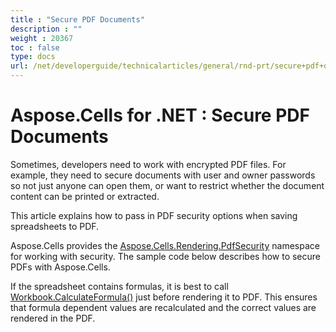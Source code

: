 ```yaml
---
title : "Secure PDF Documents" 
description : "" 
weight : 20367 
toc : false
type: docs
url: /net/developerguide/technicalarticles/general/rnd-prt/secure+pdf+documents/
---
```


# Aspose.Cells for .NET : Secure PDF Documents


Sometimes, developers need to work with encrypted PDF files. For example, they need to secure documents with user and owner passwords so not just anyone can open them, or want to restrict whether the document content can be printed or extracted.

This article explains how to pass in PDF security options when saving spreadsheets to PDF.

Aspose.Cells provides the [Aspose.Cells.Rendering.PdfSecurity](https://apireference.aspose.com/net/cells/aspose.cells.rendering.pdfsecurity/) namespace for working with security. The sample code below describes how to secure PDFs with Aspose.Cells.

If the spreadsheet contains formulas, it is best to call [Workbook.CalculateFormula()](https://apireference.aspose.com/net/cells/aspose.cells/workbook/methods/calculateformula) just before rendering it to PDF. This ensures that formula dependent values are recalculated and the correct values are rendered in the PDF.

